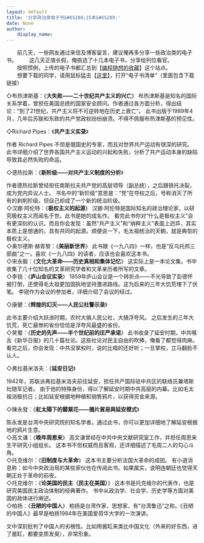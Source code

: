 ```yaml
---
layout: default
title: '分享政治类电子书&#65288;15本&#65289;'
date: None
author:
    display_name: 
---
```


  
  
　　前几天，一些网友通过来信及博客留言，建议俺再多分享一些政治类的电子书。 　　这几天正值长假，俺挑选了十几本电子书，分享给列位看官。  
　　按照惯例，上传的电子书都汇总到【[编程随想的收藏](https://github.com/programthink/)】这个站点。  
　　想要下载的同学，请用鼠标猛击【[这里](https://github.com/programthink/books)】，打开“电子书清单”（里面包含下载链接）  
  
  
◇布热津斯基：《**大失败——二十世纪共产主义的兴亡**》 布热津斯基是知名的国际关系学着，曾担任美国总统的国家安全顾问。作者通过各方面分析，得出结论：“到了21世纪，共产主义将不可逆转地在历史上衰亡”。 此书出版于1989年4月，几年后苏联和东欧的共产党政权纷纷崩溃。不得不佩服布热津斯基的预见性。

◇Richard Pipes：《**共产主义实录**》

作者 Richard Pipes 不但是俄国史的专家，而且对世界共产运动有很深的研究。 此书详细介绍了世界各国共产主义运动的兴起和失败，分析了共产运动本身的缺陷导致其必然失败的命运。

◇德热拉斯：《**新阶级——对共产主义制度的分析**》

作者德热拉斯曾经担任南斯拉夫共产党的高层领导（副总统），之后跟铁托决裂，成为党内异议人士。 书名中的“新阶级”意思是：“党”在夺权之后，号称消灭了所有的剥削阶级，但自己却成了一个新的统治阶级。  
◇汉娜·阿伦特：《**极权主义的起源**》 汉娜·阿伦特是国际知名的政治理论家，以研究极权主义而闻名于世。此书是她的成名作。 看完此书你对“什么是极权主义”会有更深刻的认识。而且你会发现：虽然“共产主义”和“纳粹主义”表面上迥异，其实本质上是想通的，具有共同的起源。顺便说一下，毛太祖统治的天朝，就是典型的极权主义。  
◇奥尔德斯·赫胥黎：《**美丽新世界**》 此书跟《一九八四》一样，也是“反乌托邦三部曲”之一。喜欢《一九八四》的读者，应该也会喜欢这本书。  
◇宋永毅：《**文化大革命——历史真相和集体记忆**》 这实际上是一本论文集。书中收集了几十位知名的文革研究学者和文革亲历者所写的文章。  
◇李锐：《**庐山会议实录**》 1959年庐山会议是一个转折点——不光导致了彭德怀被打倒，还使得毛太祖更加固执地坚持激进路线。这为后来的三年大饥荒埋下了伏笔。 李锐作为会议的参加者，详细介绍了会议的经过。

◇康健：《**辉煌的幻灭——人民公社警示录**》

此书主要介绍大跃进时期，农村大搞人民公社，大搞浮夸风。 之后发生的三年大饥荒，死亡最惨的省份恰恰是浮夸风最盛的省份。  
◇笑蜀：《**历史的先声——半个世纪前的庄严承诺**》 此书收录了延安时期，中共喉舌《新华日报》的几十篇社论。这些社论对民主自由的吹捧，俺看了都觉得肉麻。 看完之后，你会发现：中共没掌权时，说的比唱的还好听；一旦掌权，立马翻脸不认人。

◇弗拉基米洛夫：《**延安日记**》

1942年，苏联派弗拉基米洛夫前往延安，担任共产国际驻中共区的联络员兼塔斯社随军记者。 由于他的特殊身份，得以了解延安时期中共高层的内幕。比如毛太祖消极抗日；比如延安根据地种植和销售鸦片，以获得资金来源。

◇陳永發：《**紅太陽下的罌粟花——鴉片貿易與延安模式**》

陈永发是台湾中央研究院的知名学者。通过此书，你可以更加详细地了解延安根据地的鸦片生意。  
◇高文谦：《**晚年周恩来**》 高文谦曾经在中共中央文献研究室工作，并担任周恩来生平研究小组组长。 这本书不但权威而且客观，还详细描述了毛周二人的勾心斗角。  
◇托克维尔：《**旧制度与大革命**》 这本书主要分析法国大革命的成因。 有小道消息称：如今中央政治局的某些家伙也在传阅此书。如果属实，说明连朝廷也觉得天朝正处于革命的前夜。  
◇托克维尔：《**论美国的民主（民主在美国）**》 这本书是托克维尔的代表作，也是研究美国民主政治体制的经典著作。 书中从政治学、社会学、历史学等方面对美国的政体进行阐述。  
◇柏扬：《**丑陋的中国人**》 柏扬是台湾作家、思想家，有“台湾鲁迅”之称。《丑陋的中国人》最早是柏扬1984年在美国爱荷华大学的一次演讲。

文中深刻批判了中国人的劣根性。比如用酱缸来类比中国文化（外来的好东西，进了酱缸，都要变质发臭），非常形象。

